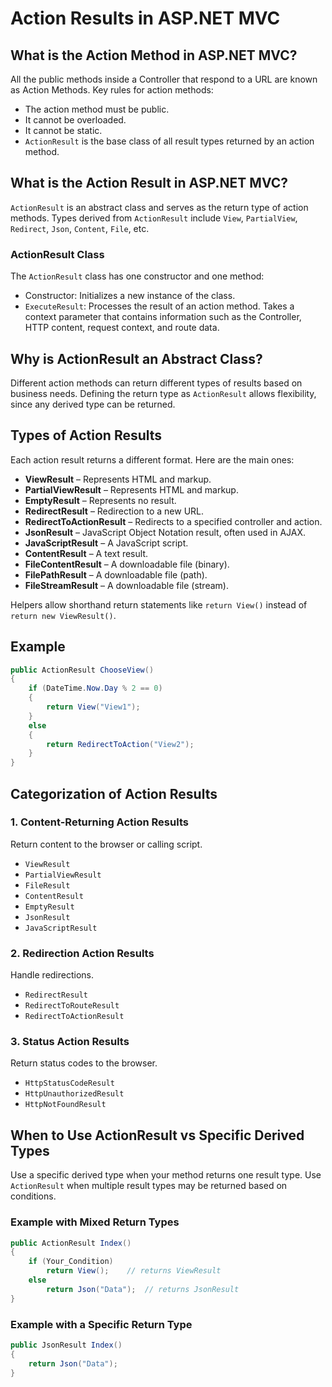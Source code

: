 # Action Results in ASP.NET MVC

## What is the Action Method in ASP.NET MVC?

All the public methods inside a Controller that respond to a URL are known as Action Methods. Key rules for action methods:

- The action method must be public.
- It cannot be overloaded.
- It cannot be static.
- `ActionResult` is the base class of all result types returned by an action method.

## What is the Action Result in ASP.NET MVC?

`ActionResult` is an abstract class and serves as the return type of action methods. Types derived from `ActionResult` include `View`, `PartialView`, `Redirect`, `Json`, `Content`, `File`, etc.

### ActionResult Class

The `ActionResult` class has one constructor and one method:

- Constructor: Initializes a new instance of the class.
- `ExecuteResult`: Processes the result of an action method. Takes a context parameter that contains information such as the Controller, HTTP content, request context, and route data.

## Why is ActionResult an Abstract Class?

Different action methods can return different types of results based on business needs. Defining the return type as `ActionResult` allows flexibility, since any derived type can be returned.

## Types of Action Results

Each action result returns a different format. Here are the main ones:

- **ViewResult** – Represents HTML and markup.
- **PartialViewResult** – Represents HTML and markup.
- **EmptyResult** – Represents no result.
- **RedirectResult** – Redirection to a new URL.
- **RedirectToActionResult** – Redirects to a specified controller and action.
- **JsonResult** – JavaScript Object Notation result, often used in AJAX.
- **JavaScriptResult** – A JavaScript script.
- **ContentResult** – A text result.
- **FileContentResult** – A downloadable file (binary).
- **FilePathResult** – A downloadable file (path).
- **FileStreamResult** – A downloadable file (stream).

Helpers allow shorthand return statements like `return View()` instead of `return new ViewResult()`.

## Example

```csharp
public ActionResult ChooseView()
{
    if (DateTime.Now.Day % 2 == 0)
    {
        return View("View1");
    }
    else
    {
        return RedirectToAction("View2");
    }
}
```

## Categorization of Action Results

### 1. Content-Returning Action Results

Return content to the browser or calling script.

- `ViewResult`
- `PartialViewResult`
- `FileResult`
- `ContentResult`
- `EmptyResult`
- `JsonResult`
- `JavaScriptResult`

### 2. Redirection Action Results

Handle redirections.

- `RedirectResult`
- `RedirectToRouteResult`
- `RedirectToActionResult`

### 3. Status Action Results

Return status codes to the browser.

- `HttpStatusCodeResult`
- `HttpUnauthorizedResult`
- `HttpNotFoundResult`

## When to Use ActionResult vs Specific Derived Types

Use a specific derived type when your method returns one result type. Use `ActionResult` when multiple result types may be returned based on conditions.

### Example with Mixed Return Types

```csharp
public ActionResult Index()
{
    if (Your_Condition)
        return View();    // returns ViewResult
    else
        return Json("Data");  // returns JsonResult
}
```

### Example with a Specific Return Type

```csharp
public JsonResult Index()
{
    return Json("Data");
}
```
